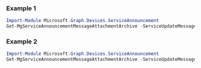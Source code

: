 ### Example 1
``` powershell
Import-Module Microsoft.Graph.Devices.ServiceAnnouncement
Get-MgServiceAnnouncementMessageAttachmentArchive -ServiceUpdateMessageId $serviceUpdateMessageId
```
### Example 2
``` powershell
Import-Module Microsoft.Graph.Devices.ServiceAnnouncement
Get-MgServiceAnnouncementMessageAttachmentArchive -ServiceUpdateMessageId $serviceUpdateMessageId -OutFile $outFileId
```
